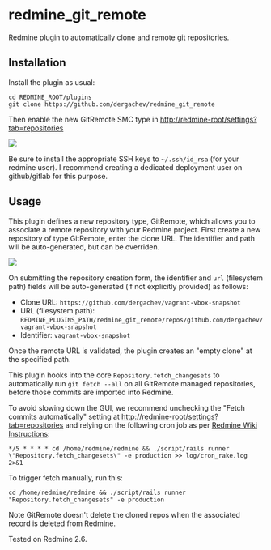 redmine_git_remote
==================

Redmine plugin to automatically clone and remote git repositories.

## Installation

Install the plugin as usual:

```
cd REDMINE_ROOT/plugins
git clone https://github.com/dergachev/redmine_git_remote
```

Then enable the new GitRemote SMC type in [http://redmine-root/settings?tab=repositories](http://redmine-root/settings?tab=repositories)

![](https://dl.dropbox.com/u/29440342/screenshots/AYKNZDTB-2014.11.27-15-59-06.png)

Be sure to install the appropriate SSH keys to `~/.ssh/id_rsa` (for your redmine user).
I recommend creating a dedicated deployment user on github/gitlab for this purpose.

## Usage

This plugin defines a new repository type, GitRemote, which allows you to associate
a remote repository with your Redmine project. First create a new repository of type
GitRemote, enter the clone URL. The identifier and path will be auto-generated, but can be overriden.

![](https://dl.dropbox.com/u/29440342/screenshots/ATIAQXHG-2014.11.27-15-03-51.png)

On submitting the repository creation form, the identifier and `url`
(filesystem path) fields will be auto-generated (if not explicitly provided) as follows:

* Clone URL: `https://github.com/dergachev/vagrant-vbox-snapshot`
* URL (filesystem path): `REDMINE_PLUGINS_PATH/redmine_git_remote/repos/github.com/dergachev/vagrant-vbox-snapshot`
* Identifier: `vagrant-vbox-snapshot`

Once the remote URL is validated, the plugin creates an "empty clone" at the specified path.

This plugin hooks into the core `Repository.fetch_changesets` to automatically
run `git fetch --all` on all GitRemote managed repositories, before those
commits are imported into Redmine. 

To avoid slowing down the GUI, we recommend unchecking the "Fetch commits
automatically" setting at
[http://redmine-root/settings?tab=repositories](http://redmine-root/settings?tab=repositories)
and relying on the following cron job as per [Redmine Wiki Instructions](http://www.redmine.org/projects/redmine/wiki/RedmineRepositories):

```
*/5 * * * * cd /home/redmine/redmine && ./script/rails runner \"Repository.fetch_changesets\" -e production >> log/cron_rake.log 2>&1
```

To trigger fetch manually, run this:

```
cd /home/redmine/redmine && ./script/rails runner "Repository.fetch_changesets" -e production
```

Note GitRemote doesn't delete the cloned repos when the associated record is deleted from Redmine.

Tested on Redmine 2.6.
